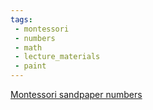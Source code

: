```yaml
---
tags:
 - montessori
 - numbers
 - math
 - lecture_materials
 - paint
---
```

[Montessori sandpaper numbers](https://www.facebook.com/reel/159089867050403)
